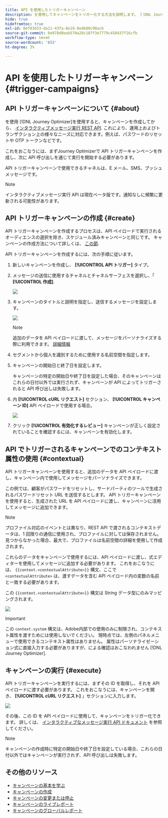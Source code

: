 ```yaml
---
title: API を使用したトリガーキャンペーン
description: を使用してキャンペーンをトリガー化する方法を説明します。 [!DNL Journey Optimizer] API
hide: true
hidefromtoc: true
exl-id: 0ef03d33-da11-43fa-8e10-8e4b80c90acb
source-git-commit: 0e978d0eab570a28c187f3e7779c450437f16cfb
workflow-type: tm+mt
source-wordcount: '653'
ht-degree: 3%

---
```


# API を使用したトリガーキャンペーン {#trigger-campaigns}

## API トリガーキャンペーンについて {#about}

を使用 [!DNL Journey Optimizer]を使用すると、キャンペーンを作成してから、 [インタラクティブメッセージ実行 REST API](https://developer.adobe.com/journey-optimizer-apis/references/messaging/#tag/execution). これにより、運用上およびトランザクション上の様々なニーズに対応できます。例えば、パスワードのリセットや OTP トークンなどです。

これをおこなうには、まずJourney Optimizerで API トリガーキャンペーンを作成し、次に API 呼び出しを通じて実行を開始する必要があります。

API トリガーキャンペーンで使用できるチャネルは、E メール、SMS、プッシュメッセージです。

>[!NOTE]
>
>インタラクティブメッセージ実行 API は現在ベータ版です。通知なしに頻繁に更新される可能性があります。

## API トリガーキャンペーンの作成 {#create}

API トリガーキャンペーンを作成するプロセスは、API ペイロードで実行されるオーディエンスの選択を除き、スケジュール済みキャンペーンと同じです。 キャンペーンの作成方法について詳しくは、 [この節](create-campaign.md).

API トリガーキャンペーンを作成するには、次の手順に従います。

1. 新しいキャンペーンを作成し、 **[!UICONTROL API トリガー]** タイプ。

1. メッセージの送信に使用するチャネルとチャネルサーフェスを選択し、「 **[!UICONTROL 作成]**.

   ![](assets/api-triggered-type.png)

1. キャンペーンのタイトルと説明を指定し、送信するメッセージを設定します。

   ![](assets/api-triggered-properties.png)

   >[!NOTE]
   >
   >追加のデータを API ペイロードに渡して、メッセージをパーソナライズする際に利用できます。 [詳細情報](#contextual)

1. セグメントから個人を識別するために使用する名前空間を指定します。

1. キャンペーンの開始日と終了日を設定します。

   キャンペーンの特定の開始日や終了日を設定した場合、そのキャンペーンはこれらの日付以外では実行されず、キャンペーンが API によってトリガーされると API 呼び出しは失敗します。

1. 内 **[!UICONTROL cURL リクエスト]** セクション、 **[!UICONTROL キャンペーン ID]** API ペイロードで使用する場合。

   ![](assets/api-triggered-curl.png)

1. クリック **[!UICONTROL 有効化するレビュー]** キャンペーンが正しく設定されていることを確認するには、キャンペーンを有効化します。

## API でトリガーされるキャンペーンでのコンテキスト属性の使用 {#contextual}

API トリガーキャンペーンを使用すると、追加のデータを API ペイロードに渡し、キャンペーン内で使用してメッセージをパーソナライズできます。

この例では、顧客がパスワードをリセットし、サードパーティのツールで生成されるパスワードリセット URL を送信するとします。 API トリガーキャンペーンを使用すると、生成された URL を API ペイロードに渡し、キャンペーンに活用してメッセージに追加できます。

>[!NOTE]
>
>プロファイル対応のイベントとは異なり、REST API で渡されるコンテキストデータは、1 回限りの通信に使用され、プロファイルに対しては保存されません。 見つからなかった場合、最大で、プロファイルは名前空間の詳細を使用して作成されます。

これらのデータをキャンペーンで使用するには、API ペイロードに渡し、式エディターを使用してメッセージに追加する必要があります。 これをおこなうには、 `{{context.<contextualAttribute>}}` 構文、ここで `<contextualAttribute>` は、渡すデータを含む API ペイロード内の変数の名前と一致する必要があります。

この `{{context.<contextualAttribute>}}` 構文は String データ型にのみマッピングされます。

![](assets/api-triggered-context.png)

>[!IMPORTANT]
>
>この `context.system` 構文は、Adobe内部での使用のみに制限され、コンテキスト属性を渡すためには使用しないでください。
現時点では、左側のパネルメニューで使用できるコンテキスト属性はありません。 属性はパーソナライゼーション式に直接入力する必要がありますが、による確認はおこなわれません [!DNL Journey Optimizer].

## キャンペーンの実行 {#execute}

API トリガーキャンペーンを実行するには、まずその ID を取得し、それを API ペイロードに渡す必要があります。 これをおこなうには、キャンペーンを開き、 **[!UICONTROL cURL リクエスト]** 」セクションに入力します。

![](assets/api-triggered-id.png)

その後、この ID を API ペイロードに使用して、キャンペーンをトリガー化できます。 詳しくは、 [インタラクティブなメッセージ実行 API ドキュメント](https://developer.adobe.com/journey-optimizer-apis/references/messaging/#tag/execution) を参照してください。

>[!NOTE]
>
>キャンペーンの作成時に特定の開始日や終了日を設定している場合、これらの日付以外ではキャンペーンが実行されず、API 呼び出しは失敗します。

## その他のリソース

* [キャンペーンの基本を学ぶ](get-started-with-campaigns.md)
* [キャンペーンの作成](create-campaign.md)
* [キャンペーンの変更または停止](modify-stop-campaign.md)
* [キャンペーンのライブレポート](campaign-live-report.md)
* [キャンペーンのグローバルレポート](campaign-global-report.md)
